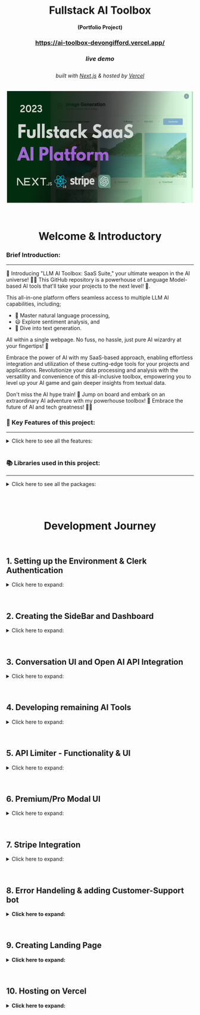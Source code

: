<!-- Introduction Text -->
<div align="center">
    <h1>Fullstack AI Toolbox</h1>
    <h4>(Portfolio Project)<h4>
    <h3> 
      <a href='https://ai-toolbox-devongifford.vercel.app/', target='_blank'>
        https://ai-toolbox-devongifford.vercel.app/
      <a/>
    <h5>live demo</h5>
    </h3>
        <h6>
            built with <a href="https://nextjs.org">Next.js</a> &
            hosted by <a href="https://vercel.com/">Vercel</a> 
        </h6>
</div>

<!-- Logo -->
<p align='center'>
    <img src="public\Ai-toolbox.png" alt="Demo" title="DemoImage" width="500" height="300">
</p>


<!-- Tech Used in this Project
<p align='center'>
    <a href="https://skillicons.dev">
        <img src="https://skillicons.dev/icons?i=ts,tailwind,nextjs,vercel,github,vscode" />
    </a>
</p>
<hr> -->

<br>


<!-- -------------------------------------------------------------------------- -->

<h1 align='center'> Welcome & Introductory </h1>

<!-- -------------------------------------------------------------------------- -->



### Brief Introduction:
<!-- -------------------------------------------------------------------------- -->
<hr/>

🚀 Introducing "LLM AI Toolbox: SaaS Suite," your ultimate weapon in the AI universe! 🤖🌌 This GitHub repository is a powerhouse of Language Model-based AI tools that'll take your projects to the next level! 💯. 

This all-in-one platform offers seamless access to multiple LLM AI capabilities, including;

-  📝 Master natural language processing,
-  😃 Explore sentiment analysis, and
-  🧠 Dive into text generation.

All within a single webpage. No fuss, no hassle, just pure AI wizardry at your fingertips! 🤖

Embrace the power of AI with my SaaS-based approach, enabling effortless integration and utilization of these cutting-edge tools for your projects and applications. Revolutionize your data processing and analysis with the versatility and convenience of this all-inclusive toolbox, empowering you to level up your AI game and gain deeper insights from textual data.

Don't miss the AI hype train! 🚂 Jump on board and embark on an extraordinary AI adventure with my powerhouse toolbox! 🚀 Embrace the future of AI and tech greatness! 💪🌟





### 🔑 Key Features of this project:
<!-- -------------------------------------------------------------------------- -->
<hr>

<!-- Small container -->
<details>
<summary> Click here to see all the features: </summary>
<br/>

Let's dive into the key features that make this project shine! 💡

<div>
    <ul>
        <li> 💼 Proficiently structured the folder organization in Next 13 App Router, optimizing code management and maintainability.</li>
        <li> 🖼️ Demonstrated expertise in building a robust Image Generation Tool using Open AI, enhancing visual content creation.</li>
        <li> 🎥 Successfully developed an advanced Video Generation Tool powered by Replicate AI, delivering high-quality multimedia content.</li>
        <li> 💬 Skillfully implemented a sophisticated Conversation Generation Tool with Open AI, enabling seamless and engaging user interactions.</li>
        <li> 🎵 Engineered a state-of-the-art Music Generation Tool using Replicate AI, enriching the platform with personalized audio experiences.</li>
        <li> 🌐 Optimized page loading state to ensure a smooth and responsive user experience across all devices and network conditions.</li>
        <li> 🆓 Strategically designed and integrated a free tier with API limiting, attracting a broader user base while ensuring sustainable growth.</li>
        <li> 🔄 Leveraged advanced techniques to handle relations between Server and Child components, ensuring real-time data synchronization and efficiency.</li>
        <li> 🔄 Effectively utilized layout reusability to streamline development and maintain consistency throughout the application.</li>
        <li> 💳 Stripe integration: Seamlessly handle secure payment transactions for premium subscriptions.</li>
        <li> 💎 Sleek UI with Tailwind design: Enjoy a visually stunning and modern user interface.</li>
        <li> 🌟 Tailwind animations and transition effects: Enhance the user experience with smooth and captivating animations.</li>
        <li> 📱 Full responsiveness for all devices: The application adapts flawlessly to various screen sizes and devices.</li>
        <li> 🔐 Credential authentication with Clerk: Safeguard user data and ensure secure access to the platform.</li>
        <li> 🚀 Github, Google and email authentication integration: Simplify the registration and login process using GitHub/Google credentials.</li>
        <li> 🚦 Server error handling with react-toast: Display meaningful error messages and ensure smooth error handling.</li>
        <li> 💰 Stripe recurring payment integration: Enable seamless subscription billing and automate payment handling.</li>
        <li> 🔄 Using POST, GET, and DELETE routes in route handlers (app/api): Implement a robust backend API to handle data operations.</li>
        <li> 🌐 Fetch data with server React components: Optimize performance by directly accessing the database without relying on API calls.</li>
        <li> ⚡️ Handling relations between Server and Child components in a real-time environment: Ensure consistent data synchronization and real-time updates.</li>
        <li> 🛑 Cancelling Stripe subscriptions: Allow users to easily cancel their subscription plans.</li>



    </ul> 
</div>

<!-- CLOSING DIV -->
</details>
<br/>


### 📚 Libraries used in this project:
<!-- -------------------------------------------------------------------------- -->
<hr>

<!-- Small container -->
<details>
<summary> Click here to see all the packages: </summary>
<br/>

#### Dependencies:

1. **@clerk/nextjs**: Integrates the Clerk authentication and user management system with Next.js applications.

2. **@hookform/resolvers**: Provides resolver functions for React Hook Form, enabling advanced form validation.

3. **@prisma/client**: Prisma's database client, used for seamless database access and query generation.

4. **@radix-ui/react-avatar**: Offers a customizable avatar component with built-in styles for React applications.

5. **@radix-ui/react-dialog**: Provides a flexible and accessible dialog component to create modal dialogs.

6. **@radix-ui/react-label**: A collection of label components to improve accessibility and interaction in forms.

7. **@radix-ui/react-progress**: Renders a progress bar with customizable styles and animation options.

8. **@radix-ui/react-select**: A powerful and accessible select dropdown component with various features.

9. **@radix-ui/react-slot**: Enables slot-based content composition for components in a React application.

10. **@types/node**, **@types/react**, **@types/react-dom**: TypeScript declaration files for Node.js and React.

11. **autoprefixer**: A PostCSS plugin that automatically adds vendor prefixes to CSS styles.

12. **axios**: A widely-used HTTP client for making asynchronous requests to APIs.

13. **class-variance-authority**: A library for class variance analysis and authority checks.

14. **clsx**: A utility to conditionally join CSS class names together.

15. **crisp-sdk-web**: Crisp chat SDK for web applications, enabling live chat support.

16. **eslint**: A pluggable linting utility to enforce coding standards and detect errors in JavaScript/TypeScript code.

17. **eslint-config-next**: ESLint configuration for Next.js projects.

18. **framer-motion**: A motion library for creating smooth animations and transitions in React applications.

19. **lucide-react**: A collection of crisp and clear SVG icons as React components.

20. **next**: A popular React framework for building server-rendered applications.

21. **openai**: A Python library for working with the OpenAI API.

22. **postcss**: A tool for transforming CSS styles using JavaScript plugins.

23. **react**: A JavaScript library for building user interfaces.

24. **react-dom**: The DOM-specific entry point for React applications.

25. **react-hook-form**: A library for flexible and efficient form validation and handling.

26. **react-hot-toast**: A minimalistic and customizable toast library for React.

27. **react-icons**: A library containing popular icon packs as React components.

28. **react-markdown**: Renders Markdown content as React components, useful for displaying formatted text.

29. **react-parallax-tilt**: Enables the creation of parallax tilt effects for React components.

30. **replicate**: A package for replicating data structures with modifications.

31. **stripe**: Stripe SDK for handling payment processing and transactions.

32. **tailwind-merge**: A utility for merging tailwind classes together.

33. **tailwindcss**: A highly customizable CSS framework for rapid UI development.

34. **tailwindcss-animate**: Tailwind CSS plugin for adding animation utilities.

35. **typescript**: A typed superset of JavaScript that enhances code quality and tooling support.

36. **typewriter-effect**: Creates a typewriter-like effect for text rendering in React applications.

37. **zod**: A TypeScript-first schema validation library for building robust data structures.

38. **zustand**: A state management library based on hooks, making it easy to manage global application state.

#### Dev Dependencies:

1. **prisma**: Prisma CLI for database schema management and migrations.



<!-- CLOSING DIV -->
</details>

<br><br>










<!-- -------------------------------------------------------------------------- -->

<h1 align='center'> Development Journey</h1>

<!-- -------------------------------------------------------------------------- -->
<br>

## 1.  Setting up the Environment & Clerk Authentication
<!-- SECTION container open -->
<details>
<summary> Click here to expand: </summary>
<br>


### Setting Up the Environment
<hr>
<!-- heading container open -->
<details>
<summary> Click here to expand: </summary>
<br>

<strong>To kickstart the project, I created a new Next.js app using the `create-next-app` command with additional configurations:</strong>

```shell
npx create-next-app@latest my-app --typescript --tailwind --eslint
```
<br><br>
<strong>Ran into a little issue:</strong>

Issue Description:  Resolving 'Cannot find module' Error
While working on the LLM AI Toolbox project, I encountered the following error:

```js
Error: Cannot find module 'F:\My documents\VSCodeFiles\my_React-projects\LLM AI Toolbox\.next\server\app\(landing)\page_client-reference-manifest.js'
Require stack:
```
<br><br>

<strong>Next, I used the shadcn-ui CLI to set up the project:</strong>

```shell
npx shadcn-ui@latest init
```
During the initialization process, I configured the components.json file to define various project settings, such as style, colors, global CSS file location, and import aliases.

<br><br>

<strong>App Structure</strong>

I organized my Next.js app into the following structure:
```css
.
├── app
│   ├── layout.tsx
│   └── page.tsx
├── components
│   ├── ui
│   │   ├── alert-dialog.tsx
│   │   ├── button.tsx
│   │   ├── dropdown-menu.tsx
│   │   └── ...
│   ├── main-nav.tsx
│   ├── page-header.tsx
│   └── ...
├── lib
│   └── utils.ts
├── styles
│   └── globals.css
├── next.config.js
├── package.json
├── postcss.config.js
├── tailwind.config.js
└── tsconfig.json
```
In this structure:
-  The app folder contains the layout.tsx and page.tsx files, providing a base layout for the app.
-  UI components are placed in the components/ui folder for better organization.
-  Other components, such as <PageHeader /> and <MainNav />, reside in the components folder.
-  Utility functions are stored in the lib folder, with utils.ts housing the cn helper.
-  Global CSS is located in the styles folder.


<br><br>

<strong>Adding Components</strong>

With the environment and project structure set up, I can easily add components to the project using the shadcn-ui CLI. For example, to add a Button component, I ran:

```shell
npx shadcn-ui@latest add button
```

Once added, I can import and use the Button component in my code:
```jsx
import { Button } from "@/components/ui"
 
export default function Home() {
  return (
    <div>
      <Button>Click me</Button>
    </div>
  )
}
```

This setup and organization facilitate a clean and scalable codebase, making it easy to develop and maintain the Next.js app.

<!--  heading container closed -->
</details>
<br/><br/>




### Setting up Clerk Authentication
<hr>
<!-- heading container open -->
<details>
<summary> Click here to expand: </summary>
<br>

1. Signing up and Registering Account with Clerk.com
I signed up and registered an account with Clerk.com to utilize their authentication services for my project.

2. Enabling Github, Google, and Email Sign-In
I enabled multiple sign-in methods, including Github, Google, and Email, to provide users with convenient authentication options.

3. Creating .env Environment
I created a .env file to store sensitive information, such as API keys and environment-specific variables, securely.

4. Adding Clerk Keys
I added the Clerk API keys to the .env file to connect my application to the Clerk authentication service.

5. Adding Clerk Library to the Project
To integrate Clerk authentication into my Next.js application, I installed the Clerk library using the following command:
```shell
npm install @clerk/nextjs
```

6. Mounting Clerk Provider into the Layout
I wrapped all children components inside the Clerk Provider in the layout.tsx file to make authentication available throughout the application.

7. Setting Up Middleware for Authentication
I implemented middleware to protect specific routes that should be accessible only to authenticated users. This allowed me to define which pages are public and which ones need authentication.

8. Creating Auth Route with Clerk Components
Using Clerk's prebuilt components, <SignIn /> and <SignUp />, I set up an auth route to embed the sign-in and sign-up functionalities into my Next.js application.

9. Updating Environment Variables for Clerk Paths
I added environment variables for the paths required by Clerk, such as signIn, signUp, afterSignUp, and afterSignIn.

10. Creating General Layout File for Styling
I created a general layout file to style the <SignIn /> and <SignUp /> pages/components consistently.

11. Adding Buttons to Home Screen
I added buttons to the home screen to link users to the <SignIn /> and <SignUp /> pages/components for easy navigation.

12. Adding <UserButton /> to the Dashboard
I included the <UserButton /> component on the dashboard, allowing users to access their account details and perform user-related actions.

13. Updating the signout Redirect back to the base path
```tsx
<UserButton 
  afterSignOutUrl="/"
/>
```

By following these steps, I was able to integrate the Clerk authentication service seamlessly into my LLM AI Toolbox project, providing users with a secure and user-friendly authentication experience.


<!--  heading container closed -->
</details>
<br/><br/>

<!--  SECTION container closed -->
</details>
<br/><br/>




## 2.  Creating the SideBar and Dashboard
<!-- SECTION container open -->
<details>
<summary> Click here to expand: </summary>
<br>

Working on the dashbord and creating a new sidebar (mobile and desktop versions)

### Sidebar funcitonality 
<hr>
<!-- heading container open -->
<details>
<summary> Click here to expand: </summary>
<br>

created the sidebar and main page sections 

created a `navbar` componenent 
- with hamburger menue that will appear when sidebar dissapears (media queries)
- added the `<userButton>` to the navbar instead

creating a `sidebar` component 
  - adding a logo 
  - creating a name 
  - using some creative styling using `cn` and `twMerge` library - ensuring proper way to add additonal dynamic classnames without risk of being overridden
      ```tsx
      import { Montserrat } from "next/font/google";

      import { cn } from "@/lib/utils";

      const montserrat = Montserrat({ weight: "600", subsets: ["latin"]});  
      ```
      ```tsx
      <h1 className={cn("text-2xl font-bold", montserrat.className)}>Ai Toolbox</h1>
      ```
      - creating an array of the various routs that will be in the app, for example
      ```tsx
      const routes = [
        {
          label: 'Dashboard',
          icon: LayoutDashboard,
          href: '/dashboard',
          color: "text-sky-500"
      ```
  - creating a map funciton to map over the route objects and passing the details into `<links>` and `<divs>`


updating the `sidebar` and creating `MobileSidebar` component 
  - extracting the `<Button>` & `<Menu>` into a new component:  `MobileSidebar`
  - adding the sheet form shadcn - to slide the menue open
    ```shell
    npx shadcn-ui@latest add sheet
    ```
  -  wrapping the entire component inside this sheet tool and creating a trigger 
  -  creating the sheet content and simply importing the sidebar component into the sheetcontent container 



<!--  heading container closed -->
</details>
<br/><br/>

### Fixing hydration and specific highlighting heading/route
<hr>
<!-- heading container open -->
<details>
<summary> Click here to expand: </summary>
<br>

<strong>Running into hydration issues with the `MobileSidebar` component</strong> 

used a little useEffect and useState trick to fix this
```tsx
const MobileSidebar = () => {
  const [isMounted, setIsMounted] = useState(false);

  useEffect(() => {
      setIsMounted(true);
  }, []);

  if (!isMounted) {
      return null;
  }
```
<br><br>

<strong>Highlighting effect</strong>

Creating a highlight effect for the sidebar component so that when on a certain path the sidebar route will be highlighted
  - used usePathname from the next/navigation library
  ```tsx
  import { usePathname } from "next/navigation";

  const Sidebar = () => {
  const pathname = usePathname();
  return (
    //rest of code
    className={cn(
        "text-sm group flex p-3 w-full justify-start font-medium cursor-pointer hover:text-white hover:bg-white/10 rounded-lg transition",
        pathname === route.href ? "text-white bg-white/10" : "text-zinc-400",
    )}
    //rest of code
  )
  ```

<!--  heading container closed -->
</details>
<br/><br/>



### Dashboard functionality
<hr>
<!-- heading container open -->
<details>
<summary> Click here to expand: </summary>
<br>

-  creating some headings and styling 
-  creating a const of tools (eventually i will use some abstraction and put this elsewhere)
```tsx
const tools = [
  {
    label: "Converstations",
    icon: MessageSquare,
    color: "text-violet-500",
    bgColor: "bg-ciolet-500/10",
    href: "/conversation",
  }
]
```
-  importing the card component from shadcn
    ```shell
    npx shadcn-ui@latest add card
    ```

-  creating a map funciton to map over the tools (there will be more soon)
   -  passing details into a Card component
   -  creating some styling for the card and passing the elements into them
   
   -  creating an onclick function to take us to the correct page
      -  using `useRouter` from 'next/navigation
          ```tsx
          <Card
          onClick={() => router.push(tool.href)}
          ```


<!--  heading container closed -->
</details>
<br/><br/>

<!--  SECTION container closed -->
</details>
<br/><br/>

## 3.  Conversation UI and Open AI API Integration
<!-- SECTION container open -->
<details>
<summary> Click here to expand: </summary>
<br>


### Conversation UI
<hr>
<!-- heading container open -->
<details>
<summary> Click here to expand: </summary>
<br>

created a conversation route under the `(dashboard)/(routes)/conversation/page.tsx`<br><br>

<strong>creating a `<Heading />` component and importing into the `conversation/page.tsx`</strong>
- I defined the HeadingProps interface to specify the expected props for the Heading component, such as title, description, icon, iconColor, and bgColor.
- I created the Heading component as a functional component, taking the HeadingProps as its props.
- Inside the component, I structured the content by using the Icon prop and displaying it within a rounded container with the specified background color (bgColor) if provided.
- I applied various styles to the component using Tailwind CSS classes to achieve the desired layout and visual presentation. The title was styled as a bold heading, while the description was styled as smaller text with a muted foreground color.
- Lastly, I exported the Heading component at the end of the file, making it accessible for use in other parts of the project.

<br><br>

<strong>Fleshin out the `page.tsx` input section w/ forms</strong> 

- Importing the form from shadcn
  ```shell
  npx shadcn-ui@latest add form
  ```

- Using the z library for handling schema validation with zod and the `zodResolver` from `@hookform/resolvers/zod` to integrate zod with `react-hook-form`

- Creating a form schema in a new file `constants.ts`, where I will handle the form validation

- Set up a form using `react-hook-form` and `zodResolver` to handle form validation based on the provided `formSchema`. The form also has a default value for the prompt field.

- Defined a variable `isLoading` to track the form submission state, which will be used later to disable form inputs during the submission process.

- Defined an `onSubmit` function to handle form submissions. However, the actual API call implementation is yet to be done. <br>Currently, the `onSubmit` function logs the form values to the console.

- Rendering the Form component 
  - Installing the Input component form shadcn
    ```shell
    npx shadcn-ui@latest add input
    ```
  - creating a div with all the form requirements (not going to list out the steps for this)

<!--  heading container closed -->
</details>
<br/><br/>




### Open AI API Integration
<hr>
<!-- heading container open -->
<details>
<summary> Click here to expand: </summary>
<br>

<strong>Set up</strong>
- Creating an Open AI account [open AI](https://platform.openai.com/)
- Getting the API secret key and adding to the .env file
- Installing the Open Ai package into the project
```shell
npm i openai
```
<br><br>

<strong>creating an api folder with:  (`app/api/conversation/route.ts`)</strong>
-  I imported the required modules and libraries, including @clerk/nextjs, next/server, and openai.

-  Setting up the OpenAI configuration with my API key was the next step. I created a new Configuration instance and initialized the OpenAIApi with this configuration.
  ```ts
  const configuration = new Configuration({
    apiKey: process.env.OPENAI_API_KEY,
  });

  const openai = new OpenAIApi(configuration);
  ```

-  I defined the POST function that would handle the API call. Inside this function, I retrieved the `userId` using `auth()` from `@clerk/nextjs`. I also parsed the incoming request body using `req.json()` to extract the messages field.

- Created variouse checks with responses using NextResponse:
  -  To ensure user authentication, I checked if `userId` was present. If not, I returned a 401 Unauthorized response using NextResponse.
  -  To verify that the OpenAI API key was properly configured, I checked the `apiKey` field in the configuration. If it wasn't set, I returned a 500 Internal Server Error response.
  -  I validated the presence of the messages field in the request body. If it was missing, I returned a 400 Bad Request response.

-  Using the openai.createChatCompletion method, I made the API call to OpenAI. I specified the model as `"gpt-3.5-turbo"` and provided the messages.

-  For further customization and handling of the response, I added a TODO comment in the code.

-  I implemented error handling by using a try-catch block. In case of an error, I logged the error and returned a 500 Internal Server Error response.

-  Lastly, I returned a success response with a 200 OK status.

<br><br>

<strong>Completing the response section in `conversation` ui</strong>

preamble;
   - installed and imported the packed axios for http requests
   ```shell
   npm i axios
   ```
   - brought the package `useRouter` into to the file to refresh the browser page (note, from next/navigation)
   - Needed to implement `useState` for the setting of messages, with a specific type defined by openAI doc's and default being an empty array
   ```ts
   const [messages, setMessages] = useState<ChatCompletionRequestMessage[]>([]);
   ```

<br><br>

In the onsubmit button 
  -  created a try, catch, finally block 
     -  catch; and `console.log` any error's
     -  finally;  `router.refresh();`
     -  try; 
     ```tsx
      //define what the user message is    
      const userMessage: ChatCompletionRequestMessage = { role: "user", content: values.prompt };
      //an array of the user's message's 
      const newMessages = [...messages, userMessage];
      //api call
      const response = await axios.post('/api/conversation', { messages: newMessages });            
      //set the message 
      setMessages((current) => [...current, userMessage, response.data]);
      //reset the form back to default 
      form.reset();
      ```
      <br><br>
The Open AI Model is working ! 🥳🤖


<!--  heading container closed -->
</details>
<br/><br/>

### Styling, adding loading states & empty states
<hr>
<!-- heading container open -->
<details>
<summary> Click here to expand: </summary>
<br>

<strong> Styling, adding loading states & empty states </strong>

- adding empty state, while rendering will check if there are no messages 
  - created a new component `<empty />`

- adding a simple loading state, while message is loading 
  - created a new component `<loader />`

- styling the messages;
  - created conditional styling that will adjust depending on source of message (user or bot)
  ```tsx
  {message.role === "user" ? <UserAvatar /> : <BotAvatar />}
  ```
  - with a bit of help from shadcn created two new components 
    ```shell
    npx shadcn-ui@latest add avatar
    ```
  - created a new component:  `<UserAvatar />` 
  - created a new component:  `<BotAvatar />` 

<!--  heading container closed -->
</details>
<br/><br/>

<!--  SECTION container closed -->
</details>
<br/><br/>


## 4.  Developing remaining AI Tools 
<!-- SECTION container open -->
<details>
<summary> Click here to expand: </summary>
<br>

### Code Generation
<hr>
<!-- heading container open -->
<details>
<summary> Click here to expand: </summary>
<br>

Created a new route `app\(dashboard)\(routes)\code\page.tsx`

<strong>Creating the UI and styling </strong>

This was really simple to implement as it also uses the openAI model and just involved copy/pasting the conversation UI and tweaking few things;
  - Image
  - Main Heading
  - Sub Heading text
  - Basic colors
  - Display message

<br><br>

<strong> Creating new API route</strong>

creating a new `route.tsx` in the api folder under a new folder called code

Also very simple to implement as it is very similar to the conversation generator, so essentially copy paste and tweak

- first we want to give the ai some instructions;
  ```ts
  const instructionMessage: ChatCompletionRequestMessage = {
    role: "system",
    content: "You are a code generator. You must answer only in markdown code snippets. Use code comments for explanations."
  };
  ```

- then when calling the api we want to feed this instruction first and then the message from the user;
  ```tsx
  const response = await openai.createChatCompletion({
    model: "gpt-3.5-turbo",
    messages: [instructionMessage, ...messages]
  });
  ```
<br><br>

<strong> Updating how we render the response from ai </strong>

Currently it will out put the response in a text format and that is hard to read and practically useless, therefore need to update the way we present this response
Need to create a way for the code to come out in a react markdown format.  Luckyly there is a package which can help alot with this

```shell
npm i react-markdown
```
Implementation: 

  ```tsx
  {/* RETRUN IN MARKUP FORMAT */}
  <ReactMarkdown 
    components={{
      pre: ({ node, ...props }) => (
          <div className="overflow-auto w-full my-2 bg-black/10 p-2 rounded-lg">
          <pre {...props} />
          </div>
      ),
      code: ({ node, ...props }) => (
          <code className="bg-black/10 rounded-lg p-1" {...props} />
      )
    }} 
    className="text-sm overflow-hidden leading-7"
  >
    {message.content || ""}
  </ReactMarkdown>
  ```


<!--  heading container closed -->
</details>
<br/><br/>

### Image Generation
<hr>
<!-- heading container open -->
<details>
<summary> Click here to expand: </summary>
<br>

started creating skeletons for the below and developed accordingly 

#### Created the `constants.tsx`
<details>
<summary> Click here to expand: </summary>
<br>

1. I created a new TypeScript file named constants.ts inside the image folder of the routes directory under dashboard.

2.  I imported the required modules by adding the following line at the beginning of the file:

```ts
import * as z from "zod";
```

3. I defined the form schema using Zod, which validated the form data for the image. It included the following fields:
  - `prompt`: A required string field with a minimum length of 1 character, used for the photo prompt.
  - `amount`: An optional string field with a minimum length of 1 character, used for the number of photos.
  - `resolution`: An optional string field with a minimum length of 1 character, used for the resolution of the photos.
```ts
export const formSchema = z.object({
  prompt: z.string().min(1, {
    message: "Photo prompt is required",
  }),
  amount: z.string().min(1),
  resolution: z.string().min(1),
});
```

4. I defined the options for the amount field, which were displayed in a dropdown in the form. The options included the number of photos users could select, each represented as an object with value and label properties:
```ts
export const amountOptions = [
  {
    value: "1",
    label: "1 Photo",
  },
  {
    value: "2",
    label: "2 Photos",
  },
  // etc.
];
```

5.  I defined the options for the resolution field, which were displayed in another dropdown in the form. The options represented different image resolutions, each represented as an object with value and label properties:

```ts
export const resolutionOptions = [
  {
    value: "256x256",
    label: "256x256",
  },
  {
    value: "512x512",
    label: "512x512",
  },
  // etc.
];
```

</details>
<br/><br/>

#### Created `page.tsx`
<details>
<summary> Click here to expand: </summary>
<br>

1.  I imported the required modules and components

2.  I defined the initial state using the `useState` hook to store the generated photos in the photos state variable.
```tsx
const [photos, setPhotos] = useState<string[]>([]);
```

3.  I set up the form using react-hook-form by creating a form instance with the useForm hook. The form had fields for prompt, amount, and resolution, and I used `zodResolver` to validate the form data against the `formSchema`:
```ts
const form = useForm<z.infer<typeof formSchema>>({
  resolver: zodResolver(formSchema),
  defaultValues: {
    prompt: "",
    amount: "1",
    resolution: "512x512"
  }
});
```

4.  I defined the options for the amount and resolution fields, which were used in dropdowns in the form. The options were stored in the `amountOptions` and `resolutionOptions` arrays

5.  I implemented the onSubmit function to handle form submission. It performed the following steps:
    - Reset the photos state to an empty array.
    - Extracted the form values from the form instance.
    - Made an API call using axios.post to the /api/image endpoint with the form values.
    - Retrieved the image URLs from the API response and stored them in the photos state.
    - Reset the form to its default values.
    <br><br>
    - In case of an error during API call, logged the error to the console.
    - I used the router from next/navigation to refresh the page after the form submission, ensuring that the generated images were displayed.

6. Finally for the render,:
   -  The input section, the same as the code/conversation generator with the exception of added form controls to handle the resolution and amount of images.
   -  The output section displayed the loading spinner when isLoading was true, an empty state message when no images were generated, and the generated images using the Card and Image components from shadcn.

</details>
<br/><br/>

#### Created the api call - `api/images/routes.tsx`
<details>
<summary> Click here to expand: </summary>
<br>

I created a new TypeScript file named route.ts inside the image folder of the api directory & imported the required modules and components.

I initialized a new Configuration object with the apiKey provided in the environment variable process.env.OPENAI_API_KEY.

I created an instance of OpenAIApi using the previously created configuration.

I exported an asynchronous function named POST, which handles POST requests to the /api/image endpoint. Inside the POST function, I ;
   - extracted the userId and the request body from the req object using destructuring.
   - extracted the prompt, amount, and resolution from the request body using default values.
   - checked for user authentication by verifying the existence of userId using auth() from @clerk/nextjs. If the user is not authenticated, I returned a NextResponse with the status code 401 (Unauthorized).
   - ensured that the apiKey is configured. If it is not available, I returned a NextResponse with the status code 500 (Internal Server Error) and a message stating that the OpenAI API key is not configured.
   - validated that the prompt, amount, and resolution fields are present in the request. If any of them are missing, I returned a NextResponse with the status code 400 (Bad Request) and an appropriate error message.
    <br>
   - Then called the openai.createImage() method with the provided prompt, amount, and resolution to generate the required images from the OpenAI API.
   - Finally, I returned a JSON response with the data received from the OpenAI API.

In case of an error during the process, I caught the error, logged it to the console with a specific tag, and returned a NextResponse with the status code 500 (Internal Server Error) and a generic "Internal Error" message.

</details>
<br/><br/>

#### `Updated teh next.config.js` 
<details>
<summary> Click here to expand: </summary>
<br>

- simply just added the domain for the images received from openAI

```js
const nextConfig = {
    images: {
        domains: [
            "oaidalleapiprodscus.blob.core.windows.net",
        ]
    }
}
```

</details>
<br/><br/>


<!--  heading container closed -->
</details>
<br/><br/>

### Music & Video Generation (ReplicateAI)
<hr>
<!-- heading container open -->
<details>
<summary> Click here to expand: </summary>
<br>


#### Step 1: Setting up an Account with Replicate
I went to the Replicate website and signed up for an account.

<br>

#### Step 2: Getting the API Keys and Adding them to the .env File

After logging in to the Replicate dashboard, I navigated to the API section to generate my API keys.

I added the REPL_API_KEY and REPL_PROJECT_ID to the .env file:

I customized the model and other options as per the Replicate API documentation for music or video generation.

<br>

#### Step 3: Setting Up Spend Limits
In the Replicate dashboard, I configured my spend limits to prevent unexpected usage costs.

#### Step 4: Installing the Replicate Package into the Project
Installing the replicate package into the project
```shell
npm i replicate
```
<br>

#### Step 5: Setting Up the Route Skeleton for Music/Video Route
Inside the app/api directory, I created a new TypeScript file for the music and video route, such as video/route.ts and music/route.ts

I set up the basic structure of the route file:

<br>

#### Step 6: Setting Up the API Using Replicate Documentation

I referred to the Replicate API documentation to understand the endpoints and payloads required for music or video generation.

I implemented the necessary API call using the replicate package

I customized the model and other options as per the Replicate API documentation for music or video generation.

I handled the response and returned the generated music or video data as needed.


<!--  heading container closed -->
</details>
<br/><br/>


<!--  SECTION container closed -->
</details>
<br/><br/>


## 5.  API Limiter - Functionality & UI
<!-- SECTION container open -->
<details>
<summary> Click here to expand: </summary>
<br>



### Setting up Prisma and PlanetScale
<hr>
<!-- heading container open -->
<details>
<summary> Click here to expand: </summary>
<br>


<strong>Installing Prisma into the project</strong>

Prisma unlocks a new level of developer experience when working with databases thanks to its intuitive data model, automated migrations, type-safety & auto-completion.

```shell
npm i -D prisma
npx prisma init
```

<strong>Setting up an account with Planet Scale</strong>

PlanetScale is the world’s most advanced serverless MySQL platform

```shell
npm i @prisma/client
```

  -  creating a database
  -  configure to a prisma 
  -  get the database url (into the .env file)
  -  Update the scheme.prisma file 



-  creating a new file prismadb.ts in the lib folder
   -  preventing multiple prisma clients initialized in the dev environment 
   -  creating a model for our user api limit in the shcema.prisma 
    ```prisma
    model UserApiLimit {
      id        String      @id @default(cuid())
      userId    String   @unique
      count     Int      @default(0)
      createdAt DateTime @default(now())
      updatedAt DateTime @updatedAt
    }
    ```
  -  pushing this to the db with
  ```shell
  npx prisma db push
  ```
  - adding the types into the project with
  ```shell
  npx prisma generate
  ```
   - Checking the data in the db with
    ```shell
    npx prisma studio
    ```






<!--  heading container closed -->
</details>
<br/><br/>




### Protecting the maximum count in the project
<hr>
<!-- heading container open -->
<details>
<summary> Click here to expand: </summary>
<br>

<strong>Creating a `constants.ts` file</strong>

   - setting the limit to 5 
  ```ts
  export const MAX_FREE_COUNTS = 5;
  ```
   - adding the regularly used tools and lucide-react icons into this file too 

<br><br>

<strong>Creating an `api-limit.ts` file in the `/libs folder`;</strong>

1.  Imported Dependencies: I began by importing the necessary dependencies

2.  Implemented incrementApiLimit Function: 
    - I proceeded to define the incrementApiLimit function, which was responsible for increasing the API usage count for a specific user. 
    - To ensure the user was signed in, I used auth() to check their authentication status. 
    - Once confirmed, I retrieved the user's API usage count from the database using prismadb.userApiLimit.findUnique(). 
    - If the user existed in the database, I incremented their count by 1 using prismadb.userApiLimit.update(). 
    - For new users, I created a new entry with a count of 1 using prismadb.userApiLimit.create().

3.  Implemented checkApiLimit Function: 
    - Next, I defined the checkApiLimit function, which was responsible for checking if a user was within the free API usage limit. 
    - Similar to the incrementApiLimit function, I first checked if the user was signed in using auth(). 
    - Once confirmed, I retrieved the user's API usage count from the database using prismadb.userApiLimit.findUnique(). 
    - If the user did not exist in the database or their count was less than MAX_FREE_COUNTS, which represented the maximum allowed free counts, I returned true, indicating that the user was within the free limit. 
    - Otherwise, I returned false, indicating that the user had exceeded the free limit.


<br>
<br>

<strong>Updating all the API calls to make use of api-limits</strong>

Into all API Tools:  Conversation, Code , Video , Audio & Image api calls

Imorting the functions from `api-limits.ts`;
```tsx
import { incrementApiLimit, checkApiLimit } from "@/lib/api-limit";
```

<br>

Inside the POST(request):
```tsx
  //CHECK"S & INCREASING COUNT 
  export async function POST(req:Request) {
    try{

      //previouse code 

        const freeTrial = await checkApiLimit();
        //const isPro = await checkSubscription();
        if (!freeTrial) {
            return new NextResponse("Free trial has expired. Please upgrade to pro.", { status: 403 });
        }

        //api call

        //increaese the api limit 
        await incrementApiLimit();

      //remaining code
```

<!--  heading container closed -->
</details>
<br/><br/>


### Building the Front-end Interface for Api limit tracker 
<hr>
<!-- heading container open -->
<details>
<summary> Click here to expand: </summary>
<br>

<strong>Adding a new action to the `lib/api-limits.ts`</strong>

1. *Imported Dependencies:* <br>I imported `auth` from `@clerk/nextjs` and `prismadb` from `@/lib/prismadb`.

2. *Defined the Function:* <br>I created the `getApiLimitCount` function with the `async` keyword.

3. *Retrieved User ID:*<br>Using `auth()`, I obtained the `userId` of the authenticated user.

4. *Checked User Authentication:* <br>To ensure the user was authenticated, I checked for the presence of `userId`. If it wasn't available, I returned 0.

5. *Fetched User API Limit:* <br> Using `prismadb.userApiLimit.findUnique()`, I retrieved the user's API limit based on their `userId`.

6. *Handled User Not Found:* <br> In case the user was not found in the database, I returned 0.

7. *Returned API Usage Count:* <br> Finally, if the user was found, I returned the `count` property from the `userApiLimit` object, representing the API usage count.

<br>

>Now have to run this action inside a server component so that I can pass it into the sidebar(which is a client side component)

<strong>In the `app/(dashboard)/layouts.tsx` file;</strong>
- getting the apiCount 
```tsx
const apiLimitCount = await getApiLimitCount();
```
- passing it into the `<SideBar />` component;
```tsx
<Sidebar apiLimitCount={apiLimitCount/>
```
<br><br>

In the `components\sidebar.tsx` file;
-  create an interface to accept the apiLimitCount as a prop
-  inject the prop `apiLimiCount` along with the interface
-  Creating a new component to display the count (called `<FreeCounter />`)

<br><br>

<strong>Creating a new component called `<FreeCounter />` - passing in `apiLimitCount` ;</strong>

```shell
npx shadcn-ui@latest add progress
```

1. *File Creation*: <br> I started by creating a new file named `free-counter.tsx` inside the `components` folder.

2. *Import Dependencies*: <br> Next, I imported the necessary dependencies, including React hooks and various components from the project's UI library, as well as the constant `MAX_FREE_COUNTS` from the `constants` file.

3. *Interface Definition*: <br> I defined an interface called `FreeCounterProps` to describe the props that the `FreeCounter` component would receive. Specifically, it had a `apiLimitCount` property of type number.

4. *Functional Component*: <br> Using the `FreeCounterProps` interface, I created the functional component `FreeCounter`. Within this component, I destructured the `apiLimitCount` prop.

5. *Hydration Trick*: <br> To prevent hydration issues, I used the `useState` and `useEffect` hooks. I created a state variable called `mounted` and set it to `true` after the component was mounted.

6. *Conditional Rendering*: <br> I implemented a conditional rendering check using an `if` statement. It allowed me to render the component contents only when the `mounted` state was `true`. Otherwise, I returned `null`.

7. *Rendering Component Contents*: <br> Inside the `return` statement, I structured the UI by rendering the `Card`, `CardContent`, `Button`, `Progress`, and `Zap` components, along with the necessary content.

8. *Component Export*: <br> Finally, I exported the `FreeCounter` component to make it accessible for use in other parts of the application.




<!--  heading container closed -->
</details>
<br/><br/>


<!--  SECTION container closed -->
</details>
<br/><br/>



## 6.  Premium/Pro Modal UI 
<!-- SECTION container open -->
<details>
<summary> Click here to expand: </summary>
<br>


### <strong>Creating new hook:  `use-pro-modal.ts`; </strong>
<hr>
<!-- heading container open -->
<details>
<summary> Click here to expand: </summary>
<br>

>Give us global state controls to open and close the modal;
>Requires a state management tool, I have chosen to use zustand again:
>As this app doesnt have massive requirements for state control.
>created a `zustand` store to manage the modal state, allowing other components to easily interact with the modal and control its visibility.

```shell
npm i zustand 
```

1. *Zustand Store*: <br> I used the `zustand` library to create a store called `useProModalStore`. This store manages the state for the `ProModal` component, including whether it is open or closed.

2. *Interface Definition*: <br> I defined an interface called `useProModalStore`, which describes the shape of the state managed by the store. It consists of two properties: `isOpen` (a boolean indicating whether the modal is open) and two functions `onOpen` and `onClose` (to open and close the modal, respectively).

3. *Store Creation*: <br> I used the `create` function from `zustand` to initialize the store. The `create` function takes a function as its argument, which receives a `set` function as its parameter.

4. *State Management*: <br> Inside the `create` function, I used the `set` function to manage the state of the store. The initial state is defined with `isOpen` set to `false`.

5. *Event Handlers*: <br> I defined two event handler functions, `onOpen` and `onClose`, which use the `set` function to update the `isOpen` state. When `onOpen` is called, it sets `isOpen` to `true`, and when `onClose` is called, it sets `isOpen` to `false`.

6. *Store Export*: <br> Finally, I exported the `useProModal` store, making it available for use in other parts of the application. Components can access the state and functions provided by this store to manage the visibility of the modal.



<!--  heading container closed -->
</details>
<br/><br/>

### <strong>Creating a provider for the modal in components folder: `modal-provider.tsx` ;</strong>
<hr>
<!-- heading container open -->
<details>
<summary> Click here to expand: </summary>
<br>

>created a `ModalProvider` component that takes care of rendering the `ProModal` component once it is mounted. This ensures that the modal is only shown when the component is ready and avoids potential issues with rendering in SSR (Server-Side Rendering) environments.

1. *Modal Provider*: <br> I created a `ModalProvider` component responsible for rendering the `ProModal` component, which is used to display a modal in the application.

2. *"use client"*: <br> The component starts with the `"use client"` import, indicating that it is used in the client-side of the application.

3. *State Management*: <br> Inside the `ModalProvider`, I used the `useState` hook to manage the state of `isMounted`.<br> This state determines whether the component is mounted or not.

4. *Mounting Detection*: <br> I used the `useEffect` hook with an empty dependency array to detect when the component is mounted.<br> When the component mounts, the `isMounted` state is set to `true`.

5. *Conditional Rendering*: <br> Before rendering the `ProModal` component, there's a conditional check to ensure the component is mounted (`isMounted === true`). <br>If it is not mounted, `null` is returned, effectively preventing rendering until the component is mounted.

6. *ProModal Component*: <br> After the conditional check, the `ProModal` component is rendered. The `ProModal` component likely handles displaying the modal content and its functionality.


<!--  heading container closed -->
</details>
<br/><br/>

### <strong>Creating the: `pro-modal.tsx` ;</strong>
<hr>
<!-- heading container open -->
<details>
<summary> Click here to expand: </summary>
<br>

>created a `ProModal` component that provides users with the option to upgrade to a premium subscription. The modal displays the available premium tools and allows users to initiate the subscription process by clicking the "Upgrade" button.

1. *ProModal Component*: <br> I created a `ProModal` component that is used to display a subscription upgrade dialog to users.

2. *"use client"*: <br> The component starts with the `"use client"` import, indicating that it is used in the client-side of the application.

3. *State Management*: <br> Inside the `ProModal`, I used the `useState` hook to manage the state of `loading` <br> indicates whether the subscription button is in a loading state or not.

4. *Subscription Function*: <br> I defined the `onSubscribe` function, which is called when the user clicks the "Upgrade" button.<br> This function sends a request to the `/api/stripe` endpoint to initiate the subscription process using Axios.<br> If successful, the user is redirected to the returned URL.

5. *Dialog Component*: <br> The `ProModal` component utilizes the `Dialog` component from the `@/components/ui/dialog` module.<br> The dialog displays the subscription details to the user.

6. *Dialog Header*: <br> The dialog header contains the title "Upgrade to Genius" with a "pro" badge indicating the premium subscription.

7. *Dialog Description*: <br> The dialog description section displays a list of available tools with corresponding icons and a checkmark indicating they are part of the premium package. <br> The list of tools is dynamically generated from the `tools` constant.

8. *Dialog Footer*: <br> The dialog footer contains the "Upgrade" button, which calls the `onSubscribe` function when clicked. The button is also disabled when the `loading` state is `true`.

<!--  heading container closed -->
</details>
<br/><br/>

### <strong>Implementing the pro-modal around the app</strong>
<hr>
<!-- heading container open -->
<details>
<summary> Click here to expand: </summary>
<br>

-  Firstly, updated and imported the `<ModalProvider />` into the root `layout.tsx` 

-  Added an onClick funciton to the `SideBar` -> `FreeCounter` -> Button, that will open the Modal

-  Every time we hit a 403 error (limit reached on API calls)
I very cleverly put an if statement into all the api calls that will give a status of error 403
```tsx
if (!freeTrial) {
        return new NextResponse("Free trial has expired. Please upgrade to pro.", { status: 403 });
    }
```

- Now just have to update the variouse routs catch blocks to open the modal if encountering status: 403 in all the AI TOOLS.

  Specifically at the `app\(dashboard)\(routes)\(EACH API TOOL)\page.tsx`;

  ```tsx
  //adding the imports
  import { useProModal } from "@/hooks/use-pro-modal";
  import toast from "react-hot-toast";

  //calling the useProModal inside the functional component
  const proModal = useProModal();
  
  //then in the onSubmit button - catch block 
  catch (error: any) {
      if (error?.response?.status === 403) {
        proModal.onOpen();
      } else {
        toast.error("Something went wrong.");
      }
    } finally {
      router.refresh();
    }
  ```
<!--  heading container closed -->
</details>
<br/><br/>


### <strong>Catching a bug:  Forgot to pass api-counter into mobilesidebar </strong>
<hr>
<!-- heading container open -->
<details>
<summary> Click here to expand: </summary>
<br>

> This looks like prop drilling an to an extent it is, however take into cosideration the effort to create a state management tool for this project.  As well as having to navigate server/client side components.

Inside the `navbar` component:
  passing in the api counter into the navbar
  ```tsx
  const apiLimitCount = await getApiLimitCount();

  //...
  <MobileSidebar apiLimitCount={apiLimitCount} />
  ```

Inside the `mobile-sidebar.tsx` component:
   - creating an interface to receive the apiLimitCounter
   - receiving the api-counter as props
   - pass into the Sidebar component (already set up to receive the props - inface required)
  ```tsx
  <Sidebar apiLimitCount={apiLimitCount} />
  ``` 




<!--  heading container closed -->
</details>
<br/><br/>

<!--  SECTION container closed -->
</details>
<br/><br/>
 

## 7.  Stripe Integration
<!-- SECTION container open -->
<details>
<summary> Click here to expand: </summary>
<br>


### Setting up Stripe
<hr>
<!-- heading container open -->
<details>
<summary> Click here to expand: </summary>
<br>



<strong>Account setup; </strong>

- signed in to my dashboard

- Created a new store and located my publishable and secret key, injected into the .env

- Importing the stripe package into the project
  ```shell
  npm i stripe
  ```

<br><br>

<strong> Instantiating stripe in `lib/stripe.ts`</strong>

>responsible for setting up the necessary infrastructure to integrate Stripe: - creates a new instance of the Stripe class, - passing the Stripe secret key from the environment variables - and additional configuration options.

```ts
import Stripe from "stripe"

export const stripe = new Stripe(process.env.STRIPE_API_KEY!, {
  apiVersion: "2022-11-15",
  typescript: true,
});

```

<br><br>

<strong> creating a `userSubscription` modal in prisma:</strong>

Before we get going, I created a `userSubscription` modal in the `schema.prisma`

Responsible for storing all the customers data required to work with stripe 


```prisma
model UserSubscription {
  id        String      @id @default(cuid())
  userId    String   @unique
  stripeCustomerId       String?   @unique @map(name: "stripe_customer_id")
  stripeSubscriptionId   String?   @unique @map(name: "stripe_subscription_id")
  stripePriceId          String?   @map(name: "stripe_price_id")
  stripeCurrentPeriodEnd DateTime? @map(name: "stripe_current_period_end")
}
```

Followed by:
-  Adding the types to our project
    ```shell
    npx prisma generate
    ```

- Pushing modal to the prisma db
  ```shell
  npx prisma db push
  ```

- Check everything worked in the studio 
  ```shell
  npx prisma stuido
  ```

<!--  heading container closed -->
</details>
<br/><br/>


### Setting up route for stripe - <em>backend API endpoint</em>
<hr>
<!-- heading container open -->
<details>
<summary> Click here to expand: </summary>
<br>

In the `app\api\stripe\route.ts`

>the `GET` function serves as a backend API endpoint for handling user subscriptions. It checks if the user already has a Stripe subscription and creates the appropriate session for the user, allowing them to manage or initiate a subscription for the "AI Toolbox Pro" with unlimited AI generations.


1. *GET Function*: <br>defined a `GET` function that handles the server-side logic for creating and managing Stripe subscriptions.

2. *Auth and User*: <br> The function imports `auth` and `currentUser` from `@clerk/nextjs` to authenticate the user making the request and fetch the current user data.

3. *Authorization Check*: <br> The function checks if there is a valid `userId` and a corresponding `user`. If not, it returns a "Unauthorized" response with a status code of 401.

4. *Stripe Subscription Check*: <br> The function then queries the `prismadb` to find a subscription associated with the current `userId`.

5. *Billing Portal or Checkout Session*: <br> <strong>If a Stripe subscription exists</strong> (`userSubscription.stripeCustomerId` is present)<br>- the function creates a billing portal session using Stripe's `billingPortal.sessions.create`. <br>This allows the user to manage their subscription and cancel if needed. The URL for the billing portal session is returned in the response.<br>
<br>
<strong>If there is no existing Stripe subscription</strong><br> - the function creates a new checkout session using Stripe's `checkout.sessions.create`. <br>This creates a new subscription for the user with a price of $20 (in USD) per month for "AI Toolbox Pro" with unlimited AI generations. <br>The URL for the checkout session is returned in the response.

1. *Metadata*: <br> Both the billing portal session and checkout session include the `userId` as metadata, which can be useful for tracking the user's subscription status. <br> This is also important to for post checkout-session if the user completes the transaction.

2. *Error Handling*: <br> The function includes error handling and logs any Stripe-related errors to the console.




<!--  heading container closed -->
</details>
<br/><br/>

### Setting up server-side webhook handler for Stripe events
<hr>
<!-- heading container open -->
<details>
<summary> Click here to expand: </summary>
<br>

#### `HELP GETTING STRIPE-WEBHOOK SETUP + RUNNING FOR DEV-ENV:`
<details>
<summary> Click here to expand: </summary>
<br>

 [usefule video](https://www.youtube.com/watch?v=jJu8vQH7hLY&ab_channel=Code180)


1.  Dashboard>Webhooks>Test in Local env<br><br>
2.  Download the Stripe CLI, navigate too (via terminal) <br><br>
3.  Run the stripe.exe. :  
    ```powershell
    .\stripe.exe
    ```
4.  Login to the cli:  ./stripe login
       - (should return your pairing code & a link - follow the link )
       - (allow access in browser - terminal should update with Done!)<br><br>
5. You should see login seciton turn green at step 1<br><br>
6. Then forward events to the webhook
    ```powershell
    ./stripe listen --forward-to localhost:3000/api/webhook
    ```

    <em>note to update accordingly, this is where my webhook is located</em>
7. You should get:
    - Ready! + you webhook signing secret 
  <br><br>
1.  Copy the webhook into your .env file - STRIPE_WEBHOOK_SECRET
   
2. Keep the terminal open while developing 

</details>
<hr>
<br/><br/>

>This `POST` function allows your server to handle incoming Stripe webhook events and update the `prismadb.userSubscription` table accordingly. It ensures that your application remains synchronized with Stripe's billing and subscription events.

1. *POST Function*: <br> This function is a server-side webhook handler for processing incoming Stripe events.

2. *Request Body and Signature*: <br> The function receives a `POST` request with the Stripe webhook payload in the request body. <br> It also retrieves the Stripe signature from the request headers.

3. *Verify Event*: <br> The function verifies the authenticity of the Stripe webhook event using the Stripe SDK's `webhooks.constructEvent` method. <br> If the verification fails, it returns a response with a status code of 400, indicating a webhook error.

4. *Event Handling*: <br> The function then processes different types of Stripe events based on the event type.

5. *checkout.session.completed Event*: <br> If the event type is "checkout.session.completed", the function retrieves the subscription details from the Stripe event, including the `userId` from the session's metadata.<br> It then creates a new record in the `prismadb.userSubscription` table to store the user's subscription information, including the `userId`, `stripeSubscriptionId`, `stripeCustomerId`, `stripePriceId`, and `stripeCurrentPeriodEnd`.

6. *invoice.payment_succeeded Event*: <br> If the event type is "invoice.payment_succeeded", the function retrieves the subscription details and updates the corresponding record in the `prismadb.userSubscription` table with the latest `stripePriceId` and `stripeCurrentPeriodEnd`.

7. *Successful Response*: <br> The function returns a response with a status code of 200, indicating that the webhook event has been successfully processed.

8. *Error Handling*: <br> If there is an error in processing the webhook events or database operations, the function returns an appropriate response with an error message.





<!--  heading container closed -->
</details>
<br/><br/>

### Implementing te stripe checkout around the app
<hr>
<!-- heading container open -->
<details>
<summary> Click here to expand: </summary>
<br>

<strong>The `onSubscribe` function (upgrade button) in `components\pro-modal.tsx` </strong>

>The `onSubscribe` function is essential for initiating the subscription process with Stripe and handling potential errors during the process. This function is responsible for handling the subscription process when the user clicks on the "Upgrade" button.


1. *Asynchronous Operation*: <br>The function is defined as an asynchronous function with the `async` keyword, allowing it to use `await` to wait for the API response.

2. *State Management*: <br>The function uses the `setLoading` function to set the `loading` state to `true` before making the API call. This is likely used to show a loading spinner or disable the "Upgrade" button during the API call.

3. *Stripe API Call*: <br>The function uses `axios.get` to make a `GET` request to the `/api/stripe` endpoint. This endpoint is responsible for handling the subscription process on the server-side.

4. *Response Handling*: <br>If the API call is successful, it retrieves the response data containing the `url` property, which represents the URL to redirect the user for subscription completion.

5. *Redirection*: <br>The function uses `window.location.href` to redirect the user to the `url` received from the API response. This takes the user to the Stripe checkout page for subscription.

6. *Error Handling*: <br>If an error occurs during the API call, the function catches the error in the `catch` block and displays a toast message with the error message "Something went wrong."

7. *Finally Block*: <br>The `finally` block is used to set the `loading` state back to `false`, ensuring that the loading state is updated correctly, regardless of whether the API call succeeds or fails.



```tsx
//making stripe api call 
const onSubscribe = async () => {
  try {
    setLoading(true);
    
    const response = await axios.get("/api/stripe");

    window.location.href = response.data.url;
  } catch (error) {
    toast.error("Something went wrong");
  } finally {
    setLoading(false);
  }
}
```

>Note to self:  had an error with the db - somehow the npx prisma db push only half worked (literally)
>Had to reset and push again
>I think I may have been starting to run the dev server at the same time and it got cut off halfway

<!--  heading container closed -->
</details>
<br/><br/>




### Bug Fix:  Authentication issue - Middleware.tsx
<hr>
<!-- heading container open -->
<details>
<summary> Click here to expand: </summary>
<br>

<strong>The error: </strong>  
in the development console:

>INFO: Clerk: The request to /api/webhook is being redirected because there is no signed-in user, and the path is not included in `ignoredRoutes` or >`publicRoutes`. To prevent this behavior, choose one of:
>
>1. To make the route accessible to both signed in and signed out users, add "/api/webhook" to the `publicRoutes` array passed to authMiddleware
>2. To prevent Clerk authentication from running at all, pass `ignoredRoutes: ["/((?!api|trpc))(_next|.+\..+)(.*)", "/api/webhook"]` to authMiddleware
>3. Pass a custom `afterAuth` to authMiddleware, and replace Clerk's default behavior of 
>redirecting unless a route is included in publicRoutes
>
>For additional information about middleware, please visit https://clerk.com/docs/nextjs/
>This log only appears in development mode, or if `debug: true` is passed to authMiddleware)

<br><br>

<strong>The reason for this: </strong>

It's trying to go to our webhook correctly however it's telling us we are not authenticated and giving us a 401 error.
Which generally means, (Unauthorized) status code indicates that the request has not been applied because it lacks valid authentication credentials for the target resource.

The developer console gave some really good advice and reminded me why I am getting this error, I forgot to add the webhook route into the publicRoute.

<br><br>

<strong>The solution:  </strong>

Just as the developer console said:
>To make the route accessible to both signed in and signed out users, add "/api/webhook" to the `publicRoutes` array passed to authMiddleware

So, in the `middleware.ts`:

- simply need to add our webhook to our public routes.

```ts
export default authMiddleware({
  publicRoutes: ["/", "/api/webhook"]
});
```

>Testing things again and it seems to be working.
>Got a 404 error only because I have set the return url to take the user to the xxx/settings page and I have not yet createed that
>However, dev console gave no errors and checking the prisma db and the user has been created.  Success!!!
<!--  heading container closed -->
</details>
<br/><br/>


### Creating a little helper function/util - check status of subscription
<hr>
<!-- heading container open -->
<details>
<summary> Click here to expand: </summary>
<br>

Creating a `lib/subscriptions.ts`

>The `checkSubscription` function is useful for verifying whether the current user has a valid subscription, which can be used for access control or displaying subscription-related content or features within the application.

1. *checkSubscription Function*: <br> This function is responsible for checking the subscription status of the current user.

2. *Asynchronous Operation*: <br> The function is defined as an asynchronous function with the `async` keyword, allowing it to use `await` for database queries.

3. *User Authentication*: <br> The function uses the `auth` function from `@clerk/nextjs` to obtain the authenticated user's information, including the `userId`.

4. *Check for User Authentication*: <br> If the `userId` is not available (user is not authenticated), the function returns `false`, indicating that the user does not have an active subscription.

5. *Database Query*: <br> The function uses `prismadb.userSubscription.findUnique` to query the database and retrieve the user's subscription details.

6. *Check for User Subscription*: <br> If the `userSubscription` is not available (no subscription entry found for the user), the function returns `false`, indicating that the user does not have an active subscription.

7. *Subscription Validity Check*: <br> The function checks whether the `stripeCurrentPeriodEnd` date (end of the current subscription period) plus one day (`DAY_IN_MS`) is greater than the current date (`Date.now()`). This check ensures that the subscription is still valid and has not expired.

8. *Return Value*: <br> The function returns `true` if the user has an active and valid subscription. Otherwise, it returns `false`.




<!--  heading container closed -->
</details>
<br/><br/>


### Creating route/page for settings
<hr>
<!-- heading container open -->
<details>
<summary> Click here to expand: </summary>
<br>

<strong>Creating the new route `app\(dashboard)\(routes)\settings\page.tsx`;</strong>

<details>
<summary> Click here to expand: </summary>
<br>

>The `SettingsPage` component provides users with information about their subscription plan and allows them to manage their account settings. Depending on their subscription status, they can access different features or take actions such as upgrading to a Pro plan or managing their current subscription.

1. *SettingsPage Component*: <br> This component represents the settings page of the application.

2. *Asynchronous Operation*: <br> The component uses the `async` keyword to make an asynchronous call to `checkSubscription`.

3. *Importing Dependencies*: <br> The component imports necessary dependencies, including the Lucide React icon component (`Settings`), the custom `Heading` component, `SubscriptionButton` component, and the `checkSubscription` function from `@/lib/subscription`.

4. *Subscription Status Check*: <br> The component calls the `checkSubscription` function to determine if the current user has a valid subscription. <br> The `await` keyword is used to wait for the asynchronous operation to complete.

5. *Render Content*: <br> The component renders the settings page content inside a `div` element.

6. *Heading Component*: <br> The component uses the custom `Heading` component to display the page title, description, and an icon (the Settings icon from Lucide React).

7. *Subscription Status Display*: <br> The component displays a message indicating whether the user is on a Pro plan or a free plan, based on the value of the `isPro` variable.

8. *SubscriptionButton Component*: <br> The component renders the `SubscriptionButton` component, passing the `isPro` value as a prop. <br>The `SubscriptionButton` component is responsible for rendering the appropriate button based on the user's subscription status.

</details>
<br/><br/>



<strong>creating the new component `components\subscription-button.tsx`;</strong>

<details>
<summary> Click here to expand: </summary>
<br>

>The `SubscriptionButton` component is used in the `SettingsPage` component (as seen in the previous code snippet) to allow users to manage their subscription or upgrade to a Pro plan, depending on their current subscription status.

1. *SubscriptionButton Component*: <br> This component represents a button that allows the user to manage their subscription or upgrade to a Pro plan based on their subscription status.

2. *Importing Dependencies*: <br> The component imports necessary dependencies, including `axios` for making API calls, `useState` to manage component state, `Zap` icon from Lucide React, and `toast` from react-hot-toast for displaying error messages.

3. *State Management*: <br> The component uses the `useState` hook to manage the loading state of the button.

4. *onClick Function*: <br> The component defines an `onClick` function to handle the button click event. <br>When the button is clicked, this function makes an API call using `axios` to `/api/stripe` to get the URL for subscription management or upgrade. <br>The user is then redirected to the returned URL using `window.location.href`.

5. *Button Rendering*: <br> The component renders a `<Button>` component with the appropriate variant (either "default" or "premium") based on the `isPro` prop.<br> If `isPro` is true, the button text will be "Manage Subscription," and if it's false, the text will be "Upgrade." <br>Additionally, if `isPro` is false, a `<Zap>` icon will be displayed next to the button text.

6. *Loading State and Disabled Prop*: <br> The button is disabled and shows a loading state while the API call is in progress (controlled by the `loading` state).

</details>
<br/><br/>

<!--  heading container closed -->
</details>
<br/><br/>


### BUG FIX:  Enabling the customer Portal for Test mode
<hr>
<!-- heading container open -->
<details>
<summary> Click here to expand: </summary>
<br>

<strong>The error: </strong>  
in the development console:

>[STRIPE_ERROR] StripeInvalidRequestError: You can’t create a portal session in test mode until you save your customer portal settings in test mode at https://dashboard.stripe.com/test/settings/billing/portal.
>    at StripeError.generate (webpack-internal:///(sc_server)/./node_modules/stripe/esm/Error.js:22:20)
>    at res.toJSON.then._Error_js__WEBPACK_IMPORTED_MODULE_0__.StripeAPIError.message (webpack-internal:///(sc_server)/./node_modules/stripe/esm/RequestSender.js:102:82)        
>    at process.processTicksAndRejections (node:internal/process/task_queues:95:5) {     
>  type: 'StripeInvalidRequestError',
>  raw: {
>    message: 'You can’t create a portal session in test mode until you save your customer portal settings in test mode at https://dashboard.stripe.com/test/settings/billing/portal.',
>    request_log_url: 'https://dashboard.stripe.com/test/logs/req_4MCyG4JckpYwPs?t=1689939254',

<br><br>

<strong>The reason for this: </strong>

Stripe doesn't know if you have given the permissions for testing this in the development mode.
This helps prevent accidently arraiving on this page.

Therefore need to check the settings and enable it first.

<br><br>

<strong>The solution:  </strong>

You can follow the link given in the error message:  https://dashboard.stripe.com/test/settings/billing/portal
Alternativly, you can go Dashboard and search settings>billing>customer portal

Then activate the test link button - refresh the app and try again 

<!--  heading container closed -->
</details>
<br/><br/>


### Updating the app for premium users
<hr>
<!-- heading container open -->
<details>
<summary> Click here to expand: </summary>
<br>


#### <strong> Updating the upgrade button / generation count <strong>
<!--small container open -->
<details>
<summary> Click here to expand: </summary>
<br>

In the `components\free-counter.tsx`

- updating interface with an isPro
- passing as props into the app, false by default 
- create an if staement that returns null
  ```tsx
  if (isPro) {
    return null;
  }
  ```
 
 <br><br>

 In the `components\sidebar.tsx`

- updating interface with an isPro
- passing as props into the app, false by default
- passing the isPro into the free-counter component
  ```tsx
  <FreeCounter
    isPro={isPro}
    apiLimitCount={apiLimitCount} 
  />
  ```

<br><br>

In the `app\(dashboard)\layout.tsx`

- calling the `checkSubscription()` 
    ```tsx
    const DashboardLayout = async ({ children }: { children: React.ReactNode }) => {
      const isPro = await checkSubscription();
    ```
- passing into the `<Sidebar isPro={isPro} ... />`

<br><br>

Doin the exact same pattern as above with both the:
- `components\mobile-sidebar.tsx`
- `components\navbar.tsx`



<!-- small container closed -->
</details>
<br/><br/>


#### <strong> Updating the AI Tools API calls to allow more if user is premium <strong>
<!--small container open -->
<details>
<summary> Click here to expand: </summary>
<br>

For all the AI TOOLS API call will need to update the code with the following

>  ✅ Conversation <br>
>  ✅ Code Generaton <br>
>  ✅ Audio Generation <br>
>  ✅ Video Generation <br>
>  ✅ Music Gerneration <br>


- add the `checkSubscription` function into the file;
  ```tsx
  import { checkSubscription } from "@/lib/subscription";
  ```

- in the checks, check if user is subscribed/premium user;
  ```tsx
  const isPro = await checkSubscription();
  ```

- amed the the incrementApiLimit function to only run if not a prem user;
  ```tsx
  if (!isPro) {
      await incrementApiLimit();
  }
  ```


<!-- small container closed -->
</details>
<br/><br/>



<!--  heading container closed -->
</details>
<br/><br/>

<!--  SECTION container closed -->
</details>
<br/><br/>


## 8.  Error Handeling & adding Customer-Support bot 
<!-- SECTION container open -->
<details>
<summary> Click here to expand: </summary>
<br>

### Error handeling with react-hot-toast notifs
<hr>
<!-- heading container open -->
<details>
<summary> Click here to expand: </summary>
<br>

- Import the hot-toast package
  ```shell
  npm i react-hot-toast
  ```

-  Created a `toaster-provider.tsx`
    ```tsx
    "use client";

    import { Toaster } from "react-hot-toast"

    export const ToasterProvider = () => {
      return <Toaster />
    };
    ```


-  Added the `<ToasterProvider />` above the children in the `app\layout.tsx`

-  Replace all the .catch - console.logs with toast error instead

> I actually have already been doing this, however I had forgotten to create the provider and pass it into the layout.tsx
> So all my erros have already been written using the hot-toast-format


<!--  heading container closed -->
</details>
<br/><br/>


### Customer Support-bot with Crisp
<hr>
<!-- heading container open -->
<details>
<summary> Click here to expand: </summary>
<br>

#### <strong> Setting up CRISP </strong>

- Created an account with [Crisp Chat](https://crisp.chat/en/)
  - signed in and made an account
  - saved the HTML head section - will need the data 
  - dashboard explore and find the documentation 

- Installing the sdk into the project
    ```shell
    npm i crisp-sdk-web
    ```

<br><br>


#### <strong> Creating a a `crisp-chat.tsx` component </strong>

```tsx
"use client";

import { useEffect } from "react";
import { Crisp } from "crisp-sdk-web";

export const CrispChat = () => {
  useEffect(() => {
    Crisp.configure("USE CRISP WEBSITE ID");
  }, []);

  return null;
};
```

<br><br>


#### <strong> Creating a a `crisp-provider.tsx` component and adding to `app/layout.tsx` </strong>


created the `crisp-provider.tsx`
```tsx
"use client";

import { CrispChat } from "@/components/crisp-chat";

export const CrispProvider = () => {
  return <CrispChat />
};
```

<br><br>

Add just above the `body` in the `app/layout.tsx`
```tsx
 <html lang="en">
  <CrispProvider />
  <body className={inter.className}>
```
<br>

✅ That's it, all setup - there are some integrations such as AI or bots - for now I am not going to import anything like that 

<!--  heading container closed -->
</details>
<br/><br/>



<!--  SECTION container closed -->
</details>
<br/><br/>
 

## 9.  Creating Landing Page
<!-- SECTION container open -->
<details>
<summary> Click here to expand: </summary>
<br>


### `app\(landing)\layout.tsx`
<hr>
<!-- heading container open -->
<details>
<summary> Click here to expand: </summary>
<br>

>The `LandingLayout` component is designed to wrap the content of the landing page and apply consistent styling, such as the background color and width limitations. It allows the landing page's content to be centered and scrollable when necessary, providing a clean and visually appealing layout.

1. *LandingLayout Component*: <br> This component represents a layout wrapper for the landing page.

2. *Component Props*: <br> The component takes a single prop named `children`, which is of type `React.ReactNode`. <br>This prop represents the content that will be rendered inside the layout.

3. *Main Container*: <br> The component returns a `<main>` element with a custom CSS class name "h-full bg-[#111827] overflow-auto". This sets the main container's background color to a dark gray (#111827) and allows it to scroll if the content overflows.

4. *Content Container*: <br> Inside the main container, there's a `<div>` element with the CSS classes "mx-auto max-w-screen-xl h-full w-full". <br>This container centers the content horizontally within the page (using `mx-auto`) and limits its maximum width to `max-w-screen-xl`. The `h-full` and `w-full` classes ensure that the container takes up the full height and width of its parent, making sure the content is contained within the viewport.

5. *Rendering Children*: <br> The `children` prop is rendered inside the content container. <br>The content passed to the `LandingLayout` component will be inserted here.




<!--  heading container closed -->
</details>
<br/><br/>


### `components\landing-navbar.tsx`
<hr>
<!-- heading container open -->
<details>
<summary> Click here to expand: </summary>
<br>

>The `LandingNavbar` component is designed to provide a clean and responsive navigation experience for the landing page. It dynamically shows the "Get Started" button based on the user's authentication status, encouraging users to take the appropriate action based on whether they are signed in or not.


1. *LandingNavbar Component*: <br> This component represents the navigation bar for the landing page.

2. *Using Next.js Features*: <br> The component imports various Next.js modules and hooks such as `Image`, `Link`, and `useAuth` from `@clerk/nextjs`.

3. *Custom Font*: <br> The component imports the "Montserrat" font using `Montserrat({ weight: '600', subsets: ['latin'] })`.

4. *Navigation Bar*: <br> The component returns a `<nav>` element with the CSS classes "p-4 bg-transparent flex items-center justify-between". <br>This sets the navigation bar's padding, background color as transparent, and arranges its content in a flex container with items aligned at the center and justified between.

5. *Logo and Title*: <br> Inside the navigation bar, there's a link to the home page ("/") with the logo and title of the application. <br>The logo is displayed using the `Image` component and the title is styled with a custom font class and other CSS classes.

6. *Get Started Button*: <br> The navigation bar includes a "Get Started" button, which is conditionally rendered based on the user's authentication status. <br>If the user is signed in (`isSignedIn` is true), the button links to the dashboard ("/dashboard"). <br>Otherwise, it links to the sign-up page ("/sign-up"). <br>The button is styled using the `Button` component with the "outline" variant and a rounded border.





<!--  heading container closed -->
</details>
<br/><br/>

### `components\landing-content.tsx`
<hr>
<!-- heading container open -->
<details>
<summary> Click here to expand: </summary>
<br>

>The `LandingContent` component is designed to showcase user testimonials in an organized and visually appealing grid layout. The testimonials are displayed in a responsive manner, ensuring they look great across various screen sizes.

1. *LandingContent Component*: <br> This component represents the content section on the landing page, specifically showcasing user testimonials.

2. *Testimonials Data*: <br> The component defines an array called `testimonials`, which contains objects representing individual testimonials. <br>Each testimonial object has properties like `name`, `avatar`, `title`, and `description`.

3. *Content Section*: <br> The component returns a `<div>` element with the CSS classes "px-10 pb-20". <br>This sets the content section's horizontal padding and bottom padding.

4. *Testimonials Header*: <br> Inside the content section, there's an `<h2>` element with the CSS classes "text-center text-4xl text-white font-extrabold mb-10". <br>This header displays the text "Testimonials" and is styled to be centered, with large text size and bold font.

5. *Testimonials Grid*: <br> Below the header, there's a `<div>` element with CSS classes that define a grid layout with responsive column numbers: "grid grid-cols-1 sm:grid-cols-2 md:grid-cols-3 lg:grid-cols-4 gap-4". <br>The grid will display one column on small screens, two columns on small to medium screens, three columns on medium to large screens, and four columns on large screens. <br>There is a gap of 4 units between each grid item.

6. *Testimonial Cards*: <br> Inside the grid, the component maps through the `testimonials` array and creates a `Card` component for each testimonial. <br>Each `Card` displays the name, title, and description of the corresponding testimonial. <br>The `Card` component is styled with a dark background color, no border, and white text.





<!--  heading container closed -->
</details>
<br/><br/>

### `components\landing-hero.tsx`
<hr>
<!-- heading container open -->
<details>
<summary> Click here to expand: </summary>
<br>

>The `LandingHero` component effectively showcases dynamic text using the typewriter effect, inviting users to experience the AI tools and encouraging them to sign up for free without requiring a credit card.


1. *LandingHero Component*: <br> This component represents the hero section on the landing page, designed to grab the user's attention and encourage sign-ups.

2. *Typewriter Effect*: <br> The component imports the `TypewriterComponent` from the "typewriter-effect" library. <br>This effect creates an animated typewriter-style text display.

3. *Dynamic Text*: <br> Inside the hero section, there's a `<div>` element with the CSS classes "text-4xl sm:text-5xl md:text-6xl lg:text-7xl space-y-5 font-extrabold". <br>This element contains a heading with the text "The Best AI Tool for" and a nested `<div>` with the CSS classes "text-transparent bg-clip-text bg-gradient-to-r from-purple-400 to-pink-600". <br>This nested div displays the typewriter effect with dynamic AI tool names ("Chatbot.", "Photo Generation.", "Blog Writing.", "Mail Writing."). <br>The typewriter effect starts automatically and loops indefinitely.

4. *Subheading*: <br> Below the dynamic text, there's a `<div>` element with the CSS classes "text-sm md:text-xl font-light text-zinc-400". <br>This element displays the subheading text "Create content using AI 10x faster."

5. *Call-to-Action Button*: <br> Below the subheading, there's a `<div>` element containing a `Link` component from Next.js that points to either the dashboard page (if the user is signed in) or the sign-up page (if the user is not signed in). <br>Inside the `Link`, there's a `Button` component with the CSS class "md:text-lg p-4 md:p-6 rounded-full font-semibold" and the text "Start Generating For Free". <br>The button is styled with the premium variant, indicating a premium feature but available for free.

6. *Additional Information*: <br> Below the call-to-action button, there's a `<div>` element with the CSS class "text-zinc-400 text-xs md:text-sm font-normal" that displays the text "No credit card required."




<!--  heading container closed -->
</details>
<br/><br/>

### 
<hr>
<!-- heading container open -->
<details>
<summary> Click here to expand: </summary>
<br>

TEXT TEXT


<!--  heading container closed -->
</details>
<br/><br/>

<!--  SECTION container closed -->
</details>
<br/><br/>
 
## 10. Hosting on Vercel
<!-- SECTION container open -->
<details>
<summary> Click here to expand: </summary>
<br>


### Preparing to build and host 
<hr>
<!-- heading container open -->
<details>
<summary> Click here to expand: </summary>
<br>

Pushing the latest updates to git

Signing into vercel account & creating new project

Hosting from github repo - main branch 

Adding all env variables - will have to update webhooks/public url in a minute

Deploy and check if passed - encountering some errors;

<!--  heading container closed -->
</details>
<br/><br/>


### Fixing deployment/build errros
<hr>
<!-- heading container open -->
<details>
<summary> Click here to expand: </summary>
<br>

#### <strong>Error: </strong>

>Type error: '"lucide-react"' has no exported member named 'Icon'. Did you mean 'XIcon'?

<br>

<strong>Solution: </strong>

Updat to use the Xicon instead (Icon had been depricated mid project build)

```tsx
//updated
import { XIcon } from "lucide-react";

interface HeadingProps {
  //updated
  icon: typeof XIcon;
}
```
<br><br>

#### <strong>Error: </strong>

>PrismaClientInitializationError: Prisma has detected that this project was built on Vercel, which caches dependencies. This leads to an outdated Prisma Client because Prisma's auto-generation isn't triggered. To fix this, make sure to run the `prisma generate` command during the build process.

<br>

<strong>Solution: </strong>

<br>
Inside the package.json need to add a postinstall command
```shell
"postinstall": "prisma generate"
```



<!--  heading container closed -->
</details>
<br/><br/>

### Adding hosted stripe endpoint and QA testing
<hr>
<!-- heading container open -->
<details>
<summary> Click here to expand: </summary>
<br>

#### Adding stripe webhook listener to the hosted endpoint
 - getting the siging secret 
 - adding secret to the env variables in vercel:
    `STRIPE_WEBHOOK_SECRETSTRIPE_WEBHOOK_SECRET`

<br>

#### Adding hte webhook url: 
- on the same page we got the webhook secret (webhook/hosted-endpoint) - copy the url 
- add it to the env variables in vercel:  
    `NEXT_PUBLIC_APP_URL`

#### QA Testing functionality:
All checks passed the app is now live and working  😁

<!--  heading container closed -->
</details>
<br/><br/>

<!--  SECTION container closed -->
</details>
<br/><br/>


